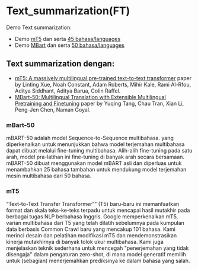 # Text_summarization(FT)

Demo Text summarization:
- Demo [mT5](https://huggingface.co/spaces/Sultannn/Text_summarization_with-MT5) dan serta [45 bahasa/languages](https://huggingface.co/csebuetnlp/mT5_multilingual_XLSum#benchmarks) 
- Demo [MBart](https://huggingface.co/spaces/Sultannn/Text_summarization_with-MBART) dan serta [50 bahasa/languages](https://huggingface.co/facebook/mbart-large-50#languages-covered)  


## Text summarization dengan:
- [mT5: A massively multilingual pre-trained text-to-text transformer](https://arxiv.org/abs/2010.11934) paper by Linting Xue, Noah Constant, Adam Roberts, Mihir Kale, Rami Al-Rfou, Aditya Siddhant, Aditya Barua, Colin Raffel.
- [MBart-50: Multilingual Translation with Extensible Multilingual Pretraining and Finetuning](https://arxiv.org/abs/2008.00401) paper by Yuqing Tang, Chau Tran, Xian Li, Peng-Jen Chen, Naman Goyal. 

### mBart-50
mBART-50 adalah model Sequence-to-Sequence multibahasa. yang diperkenalkan untuk menunjukkan bahwa model terjemahan multibahasa dapat dibuat melalui fine-tuning multibahasa. Alih-alih fine-tuning pada satu arah, model pra-latihan ini fine-tuning di banyak arah secara bersamaan. mBART-50 dibuat menggunakan model mBART asli dan diperluas untuk menambahkan 25 bahasa tambahan untuk mendukung model terjemahan mesin multibahasa dari 50 bahasa.

### mT5
“Text-to-Text Transfer Transformer”” (T5) baru-baru ini memanfaatkan format dan skala teks-ke-teks terpadu untuk mencapai hasil mutakhir pada berbagai tugas NLP berbahasa Inggris. Google memperkenalkan mT5, varian multibahasa dari T5 yang telah dilatih sebelumnya pada kumpulan data berbasis Common Crawl baru yang mencakup 101 bahasa. Kami merinci desain dan pelatihan modifikasi mT5 dan mendemonstrasikan kinerja mutakhirnya di banyak tolok ukur multibahasa. Kami juga menjelaskan teknik sederhana untuk mencegah "penerjemahan yang tidak disengaja" dalam pengaturan zero-shot, di mana model generatif memilih untuk (sebagian) menerjemahkan prediksinya ke dalam bahasa yang salah.
